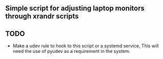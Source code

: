 ## Simple script for adjusting laptop monitors through xrandr scripts

## TODO

- Make a udev rule to hook to this script or a systemd service, This will need
  the use of pyudev as a requirement in the system.
